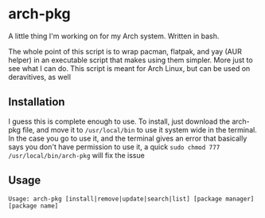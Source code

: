 # arch-pkg
A little thing I'm working on for my Arch system. Written in bash.

The whole point of this script is to wrap pacman, flatpak, and yay (AUR helper) in an executable script that makes using them simpler. More just to see what I can do. This script is meant for Arch Linux, but can be used on deravitives, as well

## Installation
I guess this is complete enough to use. To install, just download the arch-pkg file, and move it to `/usr/local/bin` to use it system wide in the terminal. In the case you go to use it, and the terminal gives an error that basically says you don't have permission to use it, a quick `sudo chmod 777 /usr/local/bin/arch-pkg` will fix the issue

## Usage
```Usage: arch-pkg [install|remove|update|search|list] [package manager] [package name]``` 
